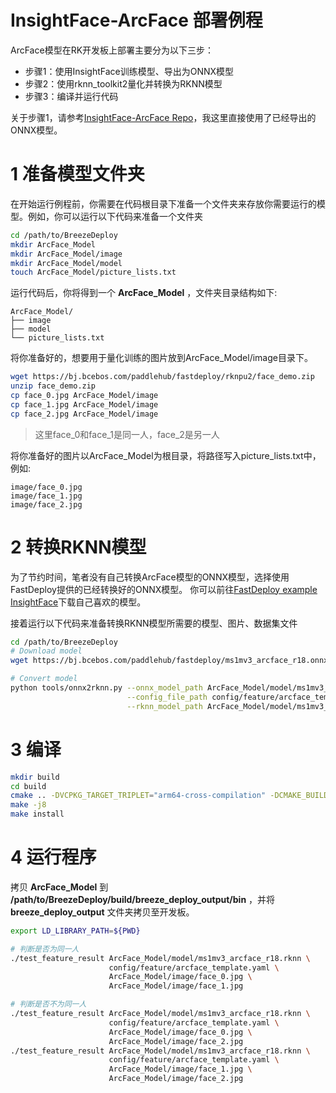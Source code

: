 # InsightFace-ArcFace 部署例程

ArcFace模型在RK开发板上部署主要分为以下三步：

* 步骤1：使用InsightFace训练模型、导出为ONNX模型
* 步骤2：使用rknn_toolkit2量化并转换为RKNN模型
* 步骤3：编译并运行代码

关于步骤1，请参考[InsightFace-ArcFace Repo](https://github.com/deepinsight/insightface/tree/master/recognition/arcface_torch)，我这里直接使用了已经导出的ONNX模型。

# 1 准备模型文件夹

在开始运行例程前，你需要在代码根目录下准备一个文件夹来存放你需要运行的模型。例如，你可以运行以下代码来准备一个文件夹

```bash
cd /path/to/BreezeDeploy
mkdir ArcFace_Model
mkdir ArcFace_Model/image
mkdir ArcFace_Model/model
touch ArcFace_Model/picture_lists.txt
```

运行代码后，你将得到一个 **ArcFace_Model** ，文件夹目录结构如下:

```text
ArcFace_Model/
├── image
├── model
└── picture_lists.txt
```

将你准备好的，想要用于量化训练的图片放到ArcFace_Model/image目录下。

```bash
wget https://bj.bcebos.com/paddlehub/fastdeploy/rknpu2/face_demo.zip
unzip face_demo.zip
cp face_0.jpg ArcFace_Model/image
cp face_1.jpg ArcFace_Model/image
cp face_2.jpg ArcFace_Model/image
```

> 这里face_0和face_1是同一人，face_2是另一人

将你准备好的图片以ArcFace_Model为根目录，将路径写入picture_lists.txt中，例如:

```text
image/face_0.jpg
image/face_1.jpg
image/face_2.jpg
```

# 2 转换RKNN模型

为了节约时间，笔者没有自己转换ArcFace模型的ONNX模型，选择使用FastDeploy提供的已经转换好的ONNX模型。
你可以前往[FastDeploy example InsightFace](https://github.com/PaddlePaddle/FastDeploy/tree/develop/examples/vision/faceid/insightface)下载自己喜欢的模型。


接着运行以下代码来准备转换RKNN模型所需要的模型、图片、数据集文件

```bash
cd /path/to/BreezeDeploy
# Download model
wget https://bj.bcebos.com/paddlehub/fastdeploy/ms1mv3_arcface_r18.onnx -P ArcFace_Model/model

# Convert model
python tools/onnx2rknn.py --onnx_model_path ArcFace_Model/model/ms1mv3_arcface_r18.onnx \
                          --config_file_path config/feature/arcface_template.yaml \
                          --rknn_model_path ArcFace_Model/model/ms1mv3_arcface_r18.rknn
```

# 3 编译

```bash
mkdir build
cd build
cmake .. -DVCPKG_TARGET_TRIPLET="arm64-cross-compilation" -DCMAKE_BUILD_TYPE=Release -DCMAKE_INSTALL_PREFIX="${PWD}/breeze_deploy_output"
make -j8
make install
```

# 4 运行程序

拷贝 **ArcFace_Model** 到 **/path/to/BreezeDeploy/build/breeze_deploy_output/bin** ，并将 **breeze_deploy_output** 文件夹拷贝至开发板。

```bash
export LD_LIBRARY_PATH=${PWD}

# 判断是否为同一人
./test_feature_result ArcFace_Model/model/ms1mv3_arcface_r18.rknn \
                      config/feature/arcface_template.yaml \
                      ArcFace_Model/image/face_0.jpg \
                      ArcFace_Model/image/face_1.jpg

# 判断是否不为同一人
./test_feature_result ArcFace_Model/model/ms1mv3_arcface_r18.rknn \
                      config/feature/arcface_template.yaml \
                      ArcFace_Model/image/face_0.jpg \
                      ArcFace_Model/image/face_2.jpg
./test_feature_result ArcFace_Model/model/ms1mv3_arcface_r18.rknn \
                      config/feature/arcface_template.yaml \
                      ArcFace_Model/image/face_1.jpg \
                      ArcFace_Model/image/face_2.jpg
```